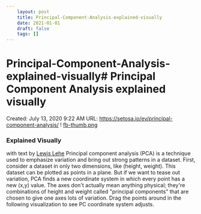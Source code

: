 ```yaml
---
 	layout: post
 	title: Principal-Component-Analysis-explained-visually
 	date: 2021-01-01
 	draft: false
 	tags: []
---
```


# Principal-Component-Analysis-explained-visually# Principal Component Analysis explained visually
Created: July 13, 2020 9:22 AM
URL: https://setosa.io/ev/principal-component-analysis/
!
[fb-thumb.png](Principal%20Component%20Analysis%20explained%20visually%201d9ad0074c36411eb5bb38006b05af10/fb-thumb.png)
### Explained Visually
with text by [Lewis Lehe](http://twitter.com/lewislehe)
Principal component analysis (PCA) is a technique used to emphasize variation and bring out strong patterns in a dataset.
First, consider a dataset in only two dimensions, like (height, weight).
This dataset can be plotted as points in a plane.
But if we want to tease out variation, PCA finds a new coordinate system in which every point has a new (x,y) value.
The axes don't actually mean anything physical; they're combinations of height and weight called "principal components" that are chosen to give one axes lots of variation.
Drag the points around in the following visualization to see PC coordinate system adjusts.
